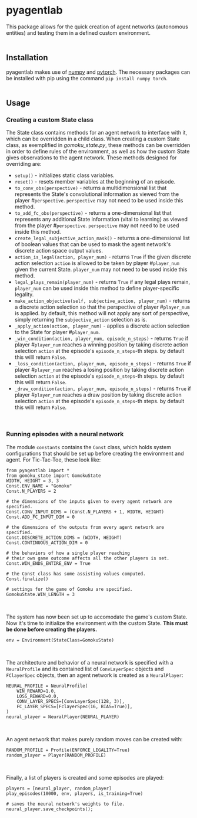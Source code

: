 # pyagentlab
This package allows for the quick creation of agent networks (autonomous entities) and testing them in a defined custom environment.
<br>
<br>
## Installation
pyagentlab makes use of [numpy](https://github.com/numpy/numpy) and [pytorch](https://github.com/pytorch/pytorch).
The necessary packages can be installed with pip using the command `pip install numpy torch`.
<br>
<br>
## Usage
### Creating a custom State class
The State class contains methods for an agent network to interface with it, which can be overridden in a child class.
When creating a custom State class, as exemplified in _gomoku_state.py_, these methods can be overridden in order to define rules of the environment, as well as how the custom State gives observations to the agent network.
These methods designed for overriding are:
- `setup()` - initializes static class variables.
- `reset()` - resets member variables at the beginning of an episode.
- `to_conv_obs(perspective)` - returns a multidimensional list that represents the State's convolutional information as viewed from the player #`perspective`. `perspective` may not need to be used inside this method. 
- `to_add_fc_obs(perspective)` - returns a one-dimensional list that represents any additional State information (vital to learning) as viewed from the player #`perspective`. `perspective` may not need to be used inside this method.
- `create_legal_subjective_action_mask()` - returns a one-dimensional list of boolean values that can be used to mask the agent network's discrete action space output values.
- `action_is_legal(action, player_num)` - returns `True` if the given discrete action selection `action` is allowed to be taken by player #`player_num` given the current State. `player_num` may not need to be used inside this method.
- `legal_plays_remain(player_num)` - returns `True` if any legal plays remain, `player_num` can be used inside this method to define player-specific legality.
- `make_action_objective(self, subjective_action, player_num)` - returns a discrete action selection so that the perspective of player #`player_num` is applied. by default, this method will not apply any sort of perspective, simply returning the `subjective_action` selection as is.
- `_apply_action(action, player_num)` - applies a discrete action selection to the State for player #`player_num`.
- `_win_condition(action, player_num, episode_n_steps)` - returns `True` if player #`player_num` reaches a winning position by taking discrete action selection `action` at the episode's `episode_n_steps`-th steps. by default this willl return `False`.
- `_loss_condition(action, player_num, episode_n_steps)` - returns `True` if player #`player_num` reaches a losing position by taking discrete action selection `action` at the episode's `episode_n_steps`-th steps. by default this willl return `False`.
- `_draw_condition(action, player_num, episode_n_steps)` - returns `True` if player #`player_num` reaches a draw position by taking discrete action selection `action` at the episode's `episode_n_steps`-th steps. by default this willl return `False`.
<br>

### Running episodes with a neural network
The module `constants` contains the `Const` class, which holds system configurations that should be set up before creating the environment and agent. For Tic-Tac-Toe, these look like:
```
from pyagentlab import *
from gomoku_state import GomokuState
WIDTH, HEIGHT = 3, 3
Const.ENV_NAME = "Gomoku"
Const.N_PLAYERS = 2

# the dimensions of the inputs given to every agent network are specified.
Const.CONV_INPUT_DIMS = (Const.N_PLAYERS + 1, WIDTH, HEIGHT)
Const.ADD_FC_INPUT_DIM = 0

# the dimensions of the outputs from every agent network are specified.
Const.DISCRETE_ACTION_DIMS = (WIDTH, HEIGHT)
Const.CONTINUOUS_ACTION_DIM = 0

# the behaviors of how a single player reaching
# their own game outcome affects all the other players is set.
Const.WIN_ENDS_ENTIRE_ENV = True

# the Const class has some assisting values computed.
Const.finalize()

# settings for the game of Gomoku are specified.
GomokuState.WIN_LENGTH = 3
```
<br>

The system has now been set up to accomodate the game's custom State.
Now it's time to initialize the environment with the custom State. 
**This must be done before creating the players.**
```
env = Environment(StateClass=GomokuState)
```
<br>

The architecture and behavior of a neural network is specified with a `NeuralProfile` and its contained list of `ConvLayerSpec` objects and `FClayerSpec` objects, then an agent network is created as a `NeuralPlayer`:
```
NEURAL_PROFILE = NeuralProfile(
	WIN_REWARD=1.0,
	LOSS_REWARD=0.0,
	CONV_LAYER_SPECS=[ConvLayerSpec(128, 3)],
	FC_LAYER_SPECS=[FclayerSpec(16, BIAS=True)],
)
neural_player = NeuralPlayer(NEURAL_PLAYER)
```
<br>

An agent network that makes purely random moves can be created with:
```
RANDOM_PROFILE = Profile(ENFORCE_LEGALITY=True)
random_player = Player(RANDOM_PROFILE)
```
<br>

Finally, a list of players is created and some episodes are played:
```
players = [neural_player, random_player]
play_episodes(10000, env, players, is_training=True)

# saves the neural network's weights to file.
neural_player.save_checkpoints();
```

